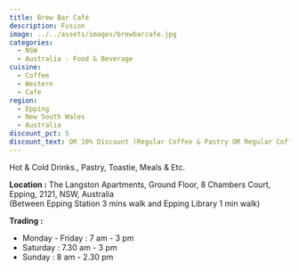 ```yaml
---
title: Brew Bar Café
description: Fusion
image: ../../assets/images/brewbarcafe.jpg
categories:
  - NSW
  - Australia - Food & Beverage
cuisine:
  - Coffee
  - Western
  - Cafe
region:
  - Epping
  - New South Wales
  - Australia
discount_pct: 5
discount_text: OR 10% Discount (Regular Coffee & Pastry OR Regular Coffee & Sandwich)
---
```

Hot & Cold Drinks., Pastry, Toastie, Meals & Etc.

**Location :** The Langston Apartments, Ground Floor, 8 Chambers Court, Epping, 2121, NSW, Australia\
(Between Epping Station 3 mins walk and Epping Library 1 min walk)

**Trading :** 

* Monday - Friday : 7 am - 3 pm
* Saturday : 7.30 am - 3 pm
* Sunday : 8 am - 2.30 pm
